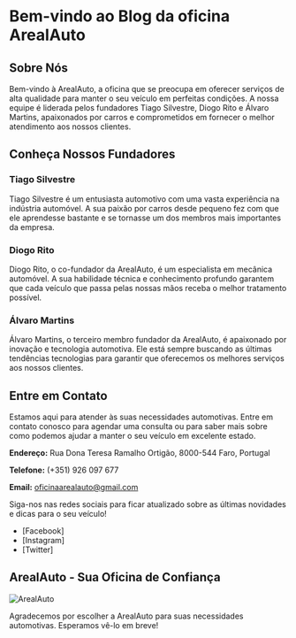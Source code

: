 # Bem-vindo ao Blog da oficina ArealAuto

## Sobre Nós

Bem-vindo à ArealAuto, a oficina que se preocupa em oferecer serviços de alta qualidade para manter o seu veículo em perfeitas condições. A nossa equipe é liderada pelos fundadores Tiago Silvestre, Diogo Rito e Álvaro Martins, apaixonados por carros e comprometidos em fornecer o melhor atendimento aos nossos clientes.

## Conheça Nossos Fundadores

### Tiago Silvestre

Tiago Silvestre é um entusiasta automotivo com uma vasta experiência na indústria automóvel. A sua paixão por carros desde pequeno fez com que ele aprendesse bastante e se tornasse um dos membros mais importantes da empresa.

### Diogo Rito

Diogo Rito, o co-fundador da ArealAuto, é um especialista em mecânica automóvel. A sua habilidade técnica e conhecimento profundo garantem que cada veículo que passa pelas nossas mãos receba o melhor tratamento possível.

### Álvaro Martins

Álvaro Martins, o terceiro membro fundador da ArealAuto, é apaixonado por inovação e tecnologia automotiva. Ele está sempre buscando as últimas tendências tecnologias para garantir que oferecemos os melhores serviços aos nossos clientes.

## Entre em Contato

Estamos aqui para atender às suas necessidades automotivas. Entre em contato conosco para agendar uma consulta ou para saber mais sobre como podemos ajudar a manter o seu veículo em excelente estado.

**Endereço:**  Rua Dona Teresa Ramalho Ortigão, 8000-544 Faro, Portugal

**Telefone:** (+351) 926 097 677

**Email:** oficinaarealauto@gmail.com

Siga-nos nas redes sociais para ficar atualizado sobre as últimas novidades e dicas para o seu veículo!

- [Facebook]
- [Instagram]
- [Twitter]

## ArealAuto - Sua Oficina de Confiança

![ArealAuto](\TP3-ADC\static\img\ArealAuto.jpg)

Agradecemos por escolher a ArealAuto para suas necessidades automotivas. Esperamos vê-lo em breve!